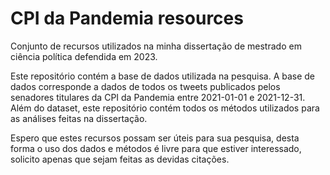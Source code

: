 # CPI da Pandemia resources
Conjunto de recursos utilizados na minha dissertação de mestrado em ciência política defendida em 2023.

Este repositório contém a base de dados utilizada na pesquisa. A base de dados corresponde a dados de todos os tweets publicados pelos senadores titulares da CPI da Pandemia entre 2021-01-01 e 2021-12-31. Além do dataset, este repositório contém todos os métodos utilizados para as análises feitas na dissertação.

Espero que estes recursos possam ser úteis para sua pesquisa, desta forma o uso dos dados e métodos é livre para que estiver interessado, solicito apenas que sejam feitas as devidas citações.
